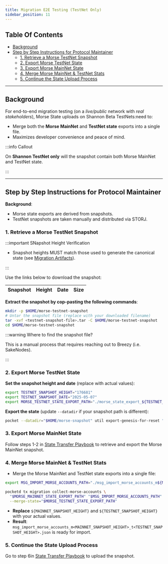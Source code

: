 ```yaml
---
title: Migration E2E Testing (TestNet Only)
sidebar_position: 11
---
```


## Table Of Contents <!-- omit in toc -->

- [Background](#background)
- [Step by Step Instructions for Protocol Maintainer](#step-by-step-instructions-for-protocol-maintainer)
  - [1. Retrieve a Morse TestNet Snapshot](#1-retrieve-a-morse-testnet-snapshot)
  - [2. Export Morse TestNet State](#2-export-morse-testnet-state)
  - [3. Export Morse MainNet State](#3-export-morse-mainnet-state)
  - [4. Merge Morse MainNet \& TestNet Stats](#4-merge-morse-mainnet--testnet-stats)
  - [5. Continue the State Upload Process](#5-continue-the-state-upload-process)

---

## Background

For end-to-end migration testing (on a _live/public_ network with _real stakeholders_),
Morse State uploads on Shannon Beta TestNets:need to:

- Merge both the **Morse MainNet** and **TestNet state** exports into a single file.
- Maximizes developer convenience and peace of mind.

:::info Callout

On **Shannon TestNet only** will the snapshot contain both Morse MainNet and TestNet state.

:::

---

## Step by Step Instructions for Protocol Maintainer

**Background**:

- Morse state exports are derived from snapshots.
- TestNet snapshots are taken manually and distributed via STORJ.

### 1. Retrieve a Morse TestNet Snapshot

:::important SNapshot Height Verification

- Snapshot heights MUST match those used to generate the canonical state (see [Migration Artifacts](https://github.com/pokt-network/poktroll/tree/main/tools/scripts/migration)).

:::

Use the links below to download the snapshot:

| Snapshot                                                                                                                                                      | Height | Date       | Size   |
| ------------------------------------------------------------------------------------------------------------------------------------------------------------- | ------ | ---------- | ------ |

**Extract the snapshot by cop-pasting the following commands**:

```bash
mkdir -p $HOME/morse-testnet-snapshot
# Untar the snapshot file (replace with your downloaded filename)
tar -xvf <testnet-snapshot-file>.tar -C $HOME/morse-testnet-snapshot
cd $HOME/morse-testnet-snapshot
```

:::warning Where to find the snapshot file?

This is a manual process that requires reaching out to Breezy (i.e. SakeNodes).

:::

### 2. Export Morse TestNet State

**Set the snapshot height and date** (replace with actual values):

```bash
export TESTNET_SNAPSHOT_HEIGHT="176681"
export TESTNET_SNAPSHOT_DATE="2025-05-07"
export MORSE_TESTNET_STATE_EXPORT_PATH="./morse_state_export_${TESTNET_SNAPSHOT_HEIGHT}_${TESTNET_SNAPSHOT_DATE}.json"
```

**Export the state** (update `--datadir` if your snapshot path is different):

```bash
pocket --datadir="$HOME/morse-snapshot" util export-genesis-for-reset "$TESTNET_SNAPSHOT_HEIGHT" pocket > "$MORSE_TESTNET_STATE_EXPORT_PATH"
```

### 3. Export Morse MainNet State

Follow steps 1-2 in [State Transfer Playbook](./4_state_transfer_playbook.md) to retrieve and export the Morse MainNet snapshot.

### 4. Merge Morse MainNet & TestNet Stats

- Merge the Morse MainNet and TestNet state exports into a single file:

```bash
export MSG_IMPORT_MORSE_ACCOUNTS_PATH="./msg_import_morse_accounts_m${MAINNET_SNAPSHOT_HEIGHT}_t${TESTNET_SNAPSHOT_HEIGHT}.json"

pocketd tx migration collect-morse-accounts \
  "$MORSE_MAINNET_STATE_EXPORT_PATH" "$MSG_IMPORT_MORSE_ACCOUNTS_PATH" \
  --merge-state="$MORSE_TESTNET_STATE_EXPORT_PATH"
```

- **Replace** `${MAINNET_SNAPSHOT_HEIGHT}` and `${TESTNET_SNAPSHOT_HEIGHT}` with your actual values.
- **Result**: `msg_import_morse_accounts_m<MAINNET_SNAPSHOT_HEIGHT>_t<TESTNET_SNAPSHOT_HEIGHT>.json` is ready for import.

### 5. Continue the State Upload Process

Go to step 6in [State Transfer Playbook](./4_state_transfer_playbook.md) to upload the snapshot.
